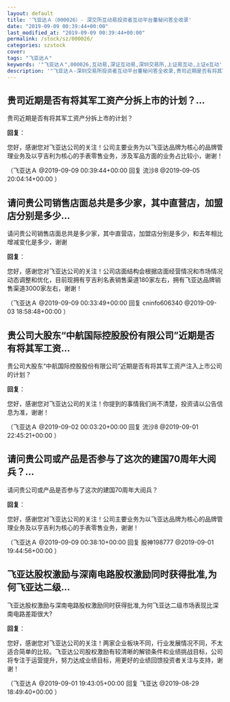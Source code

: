 ```yaml
---
layout: default
title: '飞亚达Ａ（000026）- 深交所互动易投资者互动平台董秘问答全收录'
date: "2019-09-09 00:39:44+00:00"
last_modified_at: "2019-09-09 00:39:44+00:00"
permalink: /stock/sz/000026/
categories: szstock
cover: 
tags: "飞亚达Ａ"
keywords: '"飞亚达Ａ",000026,互动易,深证互动易,深圳交易所,上证易互动,上证e互动'
description: '"飞亚达Ａ-深圳交易所投资者互动平台董秘问答全收录,贵司近期是否有将其军工资产分拆上市的计划？"'
---
```


## 贵司近期是否有将其军工资产分拆上市的计划？...

贵司近期是否有将其军工资产分拆上市的计划？

**回复**：

您好，感谢您对飞亚达公司的关注！公司主要业务为以飞亚达品牌为核心的品牌管理业务及以亨吉利为核心的手表零售业务，涉及军品方面的业务占比较小，谢谢！ 

（飞亚达Ａ  @2019-09-09 00:39:44+00:00 回复 流沙8  @2019-09-05 20:04:14+00:00 ）

## 请问贵公司销售店面总共是多少家，其中直营店，加盟店分别是多少...

请问贵公司销售店面总共是多少家，其中直营店，加盟店分别是多少，和去年相比增减变化是多少，谢谢

**回复**：

您好，感谢您对飞亚达公司的关注！公司店面结构会根据店面经营情况和市场情况动态调整和优化，目前现拥有亨吉利名表销售渠道180家左右，拥有飞亚达品牌销售渠道3000家左右，谢谢！ 

（飞亚达Ａ  @2019-09-09 00:33:49+00:00 回复 cninfo606340  @2019-09-03 18:58:48+00:00 ）

## 贵公司大股东“中航国际控股股份有限公司”近期是否有将其军工资...

贵公司大股东“中航国际控股股份有限公司”近期是否有将其军工资产注入上市公司的计划？

**回复**：

您好，感谢您对飞亚达公司的关注！你提到的事情我们尚不清楚，投资请以公告信息为准，谢谢！ 

（飞亚达Ａ  @2019-09-02 00:03:20+00:00 回复 流沙8  @2019-09-01 22:45:21+00:00 ）

## 请问贵公司或产品是否参与了这次的建国70周年大阅兵？...

请问贵公司或产品是否参与了这次的建国70周年大阅兵？

**回复**：

您好，感谢您对飞亚达公司的关注！公司主要业务为以飞亚达品牌为核心的品牌管理业务及以亨吉利为核心的手表零售业务，谢谢！ 

（飞亚达Ａ  @2019-09-09 00:38:10+00:00 回复 股神198777  @2019-09-01 19:44:56+00:00 ）

## 飞亚达股权激励与深南电路股权激励同时获得批准,为何飞亚达二级...

飞亚达股权激励与深南电路股权激励同时获得批准,为何飞亚达二级市场表现比深南电路差距很大?

**回复**：

您好，感谢您对飞亚达公司的关注！两家企业板块不同，行业发展情况不同，不太适合简单的比较。飞亚达公司股权激励有较清晰的解锁条件和业绩挑战目标，公司将专注于运营提升，努力达成业绩目标，用更好的业绩回馈投资者关注与支持，谢谢！ 

（飞亚达Ａ  @2019-09-01 19:43:05+00:00 回复 飞亚达  @2019-08-29 18:49:40+00:00 ）

